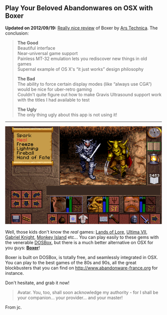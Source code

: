 ## Play Your Beloved Abandonwares on OSX with Boxer

__Updated on 2012/09/19:__ [Really nice review](http://arstechnica.com/gaming/2012/09/boxer-review-retro-gaming-on-the-mac-done-right/
) of Boxer by [Ars Technica](http://arstechnica.com/). The conclusion:
> __The Good__    
> Beautiful interface    
> Near-universal game support    
> Painless MT-32 emulation lets you rediscover new things in old games    
> Supernal example of OS X's “it just works” design philosophy    
>
> __The Bad__    
> The ability to force certain display modes (like “always use CGA”) would be
> nice for uber-retro gaming    
> Couldn't quite figure out how to make Gravis Ultrasound support work with the
> titles I had available to test    
>
> __The Ugly__    
> The only thing ugly about this app is not using it!    

* * * * *

![Lands Of Lore](lands_of_lore.png)

Well, those kids don't know the _real_ games: [Lands of Lore](http://en.wikipedia.org/wiki/Lands_of_Lore:_The_Throne_of_Chaos), [Ultima VII](http://en.wikipedia.org/wiki/Ultima_VII:_The_Black_Gate), [Gabriel Knight](http://en.wikipedia.org/wiki/Gabriel_Knight), [Monkey Island](http://en.wikipedia.org/wiki/The_Secret_of_Monkey_Island) etc... You can play easily to these gems with the venerable [DOSBox](http://www.dosbox.com), but there is a much better alternative on OSX for you guys: __[Boxer](http://boxerapp.com)__!

Boxer is built on DOSBox, is totally free, and seamlessly integrated in OSX. You can play to the best games of the 80s and 90s, all the great blockbusters that you can find on <http://www.abandonware-france.org> for instance.

Don't hesitate, and grab it now!

> Avatar. You, too, shall soon acknowledge my authority - for I shall be your
> companion... your provider... and your master!

From jc.

